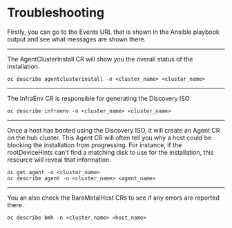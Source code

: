 # Troubleshooting

Firstly, you can go to the Events URL that is shown in the Ansible playbook output and see what messages are shown there.

---

The AgentClusterInstall CR will show you the overall status of the installation.
```
oc describe agentclusterinstall -n <cluster_name> <cluster_name>
```

---

The InfraEnv CR is responsible for generating the Discovery ISO.
```
oc describe infraenv -n <cluster_name> <cluster_name>
```

---

Once a host has booted using the Discovery ISO, it will create an Agent CR on the hub cluster. This Agent CR will often tell you why a host could be blocking the installation from progressing. For instance, if the rootDeviceHints can't find a matching disk to use for the installation, this resource will reveal that information.
```
oc get agent -n <cluster_name>
oc describe agent -n <cluster_name> <agent_name>
```

---

You an also check the BareMetalHost CRs to see if any errors are reported there.
```
oc describe bmh -n <cluster_name> <host_name>
```

